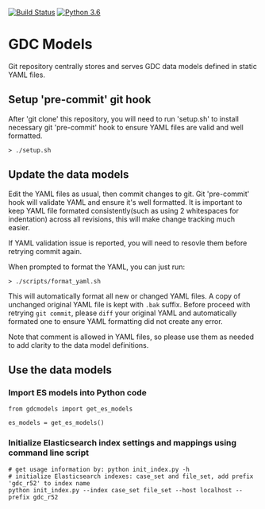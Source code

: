 [![Build Status](https://travis-ci.org/NCI-GDC/gdc-models.svg)](https://travis-ci.org/NCI-GDC/gdc-models)
[![Python 3.6](https://img.shields.io/badge/python-3.6-blue.svg)](https://www.python.org/downloads/release/python-360/)

# GDC Models

Git repository centrally stores and serves GDC data models defined in static YAML files.

## Setup 'pre-commit' git hook

After 'git clone' this repository, you will need to run 'setup.sh' to install necessary
git 'pre-commit' hook to ensure YAML files are valid and well formatted.

```
> ./setup.sh
```

## Update the data models

Edit the YAML files as usual, then commit changes to git. Git 'pre-commit' hook will
validate YAML and ensure it's well formatted. It is important to keep YAML file formated
consistently(such as using 2 whitespaces for indentation) across all revisions, this
will make change tracking much easier.

If YAML validation issue is reported, you will need to resovle them before retrying commit again.

When prompted to format the YAML, you can just run:
```
> ./scripts/format_yaml.sh
```

This will automatically format all new or changed YAML files. A copy of unchanged original YAML file
is kept with `.bak` suffix. Before proceed with retrying `git commit`, please `diff` your original YAML
and automatically formated one to ensure YAML formatting did not create any error.

Note that comment is allowed in YAML files, so please use them as needed to add clarity to the data
model definitions.

## Use the data models

### Import ES models into Python code

```
from gdcmodels import get_es_models

es_models = get_es_models()
```

### Initialize Elasticsearch index settings and mappings using command line script

```
# get usage information by: python init_index.py -h
# initialize Elasticsearch indexes: case_set and file_set, add prefix 'gdc_r52' to index name
python init_index.py --index case_set file_set --host localhost --prefix gdc_r52
```
